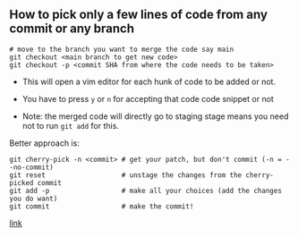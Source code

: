 ## How to pick only a few lines of code from any commit or any branch  

```
# move to the branch you want to merge the code say main
git checkout <main branch to get new code>  
git checkout -p <commit SHA from where the code needs to be taken>  
```  
* This will open a vim editor for each hunk of code to be added or not. 
* You have to press ```y``` or ```n``` for accepting that code code snippet or not  

* Note: the merged code will directly go to staging stage means you need not to run ```git add``` for this.  

Better approach is:  
```
git cherry-pick -n <commit> # get your patch, but don't commit (-n = --no-commit)  
git reset                   # unstage the changes from the cherry-picked commit  
git add -p                  # make all your choices (add the changes you do want)  
git commit                  # make the commit!  
```  

[link](https://stackoverflow.com/questions/1526044/partly-cherry-picking-a-commit-with-git)
